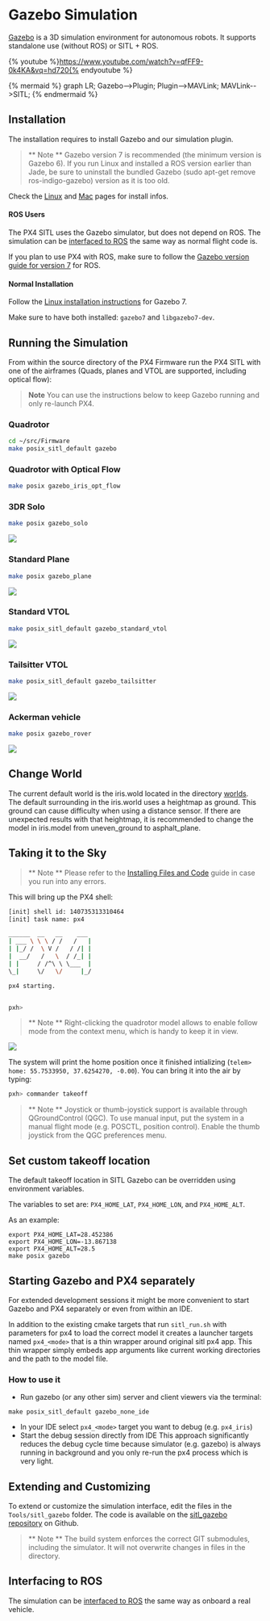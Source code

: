 # Gazebo Simulation

[Gazebo](http://gazebosim.org) is a 3D simulation environment for autonomous robots. It supports standalone use (without ROS) or SITL + ROS.

{% youtube %}https://www.youtube.com/watch?v=qfFF9-0k4KA&vq=hd720{% endyoutube %}


{% mermaid %}
graph LR;
  Gazebo-->Plugin;
  Plugin-->MAVLink;
  MAVLink-->SITL;
{% endmermaid %}

## Installation

The installation requires to install Gazebo and our simulation plugin.

> ** Note ** Gazebo version 7 is recommended (the minimum version is Gazebo 6). If you run Linux and installed a ROS version earlier than Jade, be sure to uninstall the bundled Gazebo (sudo apt-get remove ros-indigo-gazebo) version as it is too old.

Check the [Linux](../setup/dev_env_linux.md) and [Mac](../setup/dev_env_mac.md) pages for install infos.

#### ROS Users

The PX4 SITL uses the Gazebo simulator, but does not depend on ROS. The simulation can be [interfaced to ROS](../simulation/ros_interface.md) the same way as normal flight code is.

If you plan to use PX4 with ROS, make sure to follow the [Gazebo version guide for version 7](http://gazebosim.org/tutorials?tut=ros_wrapper_versions#Gazebo7.xseries) for ROS.

#### Normal Installation

Follow the [Linux installation instructions](http://gazebosim.org/tutorials?tut=install_ubuntu&ver=7.0&cat=install) for Gazebo 7.

Make sure to have both installed: `gazebo7` and `libgazebo7-dev`.

## Running the Simulation

From within the source directory of the PX4 Firmware run the PX4 SITL with one of the airframes (Quads, planes and VTOL are supported, including optical flow):

> **Note** You can use the instructions below to keep Gazebo running and only re-launch PX4.

### Quadrotor

```sh
cd ~/src/Firmware
make posix_sitl_default gazebo
```

### Quadrotor with Optical Flow

```sh
make posix gazebo_iris_opt_flow
```

### 3DR Solo

```sh
make posix gazebo_solo
```

![](../../assets/gazebo/solo.png)

### Standard Plane

```sh
make posix gazebo_plane
```

![](../../assets/gazebo/plane.png)

### Standard VTOL

```sh
make posix_sitl_default gazebo_standard_vtol
```

![](../../assets/gazebo/standard_vtol.png)

### Tailsitter VTOL

```sh
make posix_sitl_default gazebo_tailsitter
```

![](../../assets/gazebo/tailsitter.png)

### Ackerman vehicle

```sh
make posix gazebo_rover
```

![](../../assets/gazebo/rover.png)


## Change World

The current default world is the iris.wold located in the directory [worlds](https://github.com/PX4/sitl_gazebo/tree/367ab1bf55772c9e51f029f34c74d318833eac5b/worlds). The default surrounding in the iris.world uses a heightmap as ground. This ground can cause difficulty when using a distance sensor. If there are unexpected results with that heightmap, it is recommended to change the model in iris.model from uneven_ground to asphalt_plane.

## Taking it to the Sky

> ** Note ** Please refer to the [Installing Files and Code](../setup/dev_env_mac.md) guide in case you run into any errors.

This will bring up the PX4 shell:

```sh
[init] shell id: 140735313310464
[init] task name: px4

______  __   __    ___
| ___ \ \ \ / /   /   |
| |_/ /  \ V /   / /| |
|  __/   /   \  / /_| |
| |     / /^\ \ \___  |
\_|     \/   \/     |_/

px4 starting.


pxh>
```

> ** Note ** Right-clicking the quadrotor model allows to enable follow mode from the context menu, which is handy to keep it in view.

![](../../assets/sim/gazebo.png)

The system will print the home position once it finished intializing (`telem> home: 55.7533950, 37.6254270, -0.00`). You can bring it into the air by typing:

```sh
pxh> commander takeoff
```

> ** Note ** Joystick or thumb-joystick support is available through QGroundControl (QGC). To use manual input, put the system in a manual flight mode (e.g. POSCTL, position control). Enable the thumb joystick from the QGC preferences menu.

## Set custom takeoff location

The default takeoff location in SITL Gazebo can be overridden using environment variables.

The variables to set are: `PX4_HOME_LAT`, `PX4_HOME_LON`, and `PX4_HOME_ALT`.

As an example:
```
export PX4_HOME_LAT=28.452386
export PX4_HOME_LON=-13.867138
export PX4_HOME_ALT=28.5
make posix gazebo
```

## Starting Gazebo and PX4 separately

For extended development sessions it might be more convenient to start Gazebo and PX4 separately or even from within an IDE.

In addition to the existing cmake targets that run `sitl_run.sh` with parameters for px4 to load the correct model it creates a launcher targets named `px4_<mode>` that is a thin wrapper around original sitl px4 app. This thin wrapper simply embeds app arguments like current working directories and the path to the model file.

### How to use it

  * Run gazebo (or any other sim) server and client viewers via the terminal:
```
make posix_sitl_default gazebo_none_ide
```
  * In your IDE select `px4_<mode>` target you want to debug (e.g. `px4_iris`)
  * Start the debug session directly from IDE
This approach significantly reduces the debug cycle time because simulator (e.g. gazebo) is always running in background and you only re-run the px4 process which is very light.

## Extending and Customizing

To extend or customize the simulation interface, edit the files in the `Tools/sitl_gazebo` folder. The code is available on the [sitl_gazebo repository](https://github.com/px4/sitl_gazebo) on Github.

> ** Note ** The build system enforces the correct GIT submodules, including the simulator. It will not overwrite changes in files in the directory.

## Interfacing to ROS

The simulation can be [interfaced to ROS](../simulation/ros_interface.md) the same way as onboard a real vehicle.
